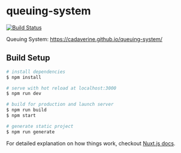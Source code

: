 # queuing-system

[![Build Status](https://travis-ci.com/cadaverine/queuing-system.svg?branch=master)](https://travis-ci.com/cadaverine/queuing-system)

Queuing System: https://cadaverine.github.io/queuing-system/

## Build Setup

``` bash
# install dependencies
$ npm install

# serve with hot reload at localhost:3000
$ npm run dev

# build for production and launch server
$ npm run build
$ npm start

# generate static project
$ npm run generate
```

For detailed explanation on how things work, checkout [Nuxt.js docs](https://nuxtjs.org).
